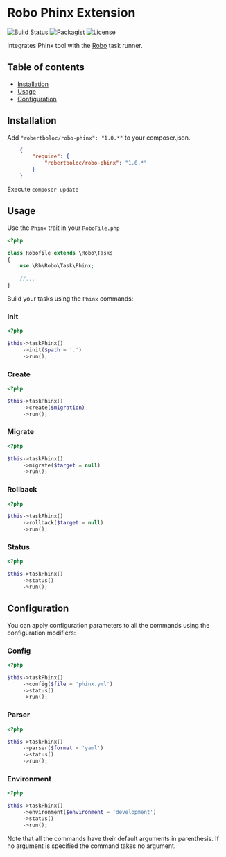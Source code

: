 # Robo Phinx Extension
[![Build Status](https://travis-ci.org/robertboloc/robo-phinx.svg?branch=master)](https://travis-ci.org/robertboloc/robo-phinx)
[![Packagist](https://img.shields.io/packagist/v/robertboloc/robo-phinx.svg?style=flat)](https://packagist.org/packages/robertboloc/robo-phinx)
[![License](https://img.shields.io/badge/license-MIT-blue.svg?style=flat)](https://github.com/robertboloc/robo-phinx/blob/master/LICENSE.md)

Integrates Phinx tool with the [Robo](http://robo.li/) task runner.


## Table of contents
- [Installation](#installation)
- [Usage](#usage)
- [Configuration](#configuration)

## Installation
Add `"robertboloc/robo-phinx": "1.0.*"` to your composer.json.
```json
    {
        "require": {
            "robertboloc/robo-phinx": "1.0.*"
        }
    }
```

Execute `composer update`

## Usage

Use the `Phinx` trait in your `RoboFile.php`
```php
<?php

class Robofile extends \Robo\Tasks
{
    use \Rb\Robo\Task\Phinx;
    
    //...
}
```

Build your tasks using the `Phinx` commands:

### Init
```php
<?php

$this->taskPhinx()
     ->init($path = '.')
     ->run();
```
### Create
```php
<?php

$this->taskPhinx()
     ->create($migration)
     ->run();
```
### Migrate
```php
<?php

$this->taskPhinx()
     ->migrate($target = null)
     ->run();
```
### Rollback
```php
<?php

$this->taskPhinx()
     ->rollback($target = null)
     ->run();
```
### Status
```php
<?php

$this->taskPhinx()
     ->status()
     ->run();
```

## Configuration

You can apply configuration parameters to all the commands using the configuration modifiers:

### Config
```php
<?php

$this->taskPhinx()
     ->config($file = 'phinx.yml')
     ->status()
     ->run();
```

### Parser 
```php
<?php

$this->taskPhinx()
     ->parser($format = 'yaml')
     ->status()
     ->run();
```

### Environment
```php
<?php

$this->taskPhinx()
     ->environment($environment = 'development')
     ->status()
     ->run();
```

Note that all the commands have their default arguments in parenthesis. If no argument is specified the command takes no argument.
